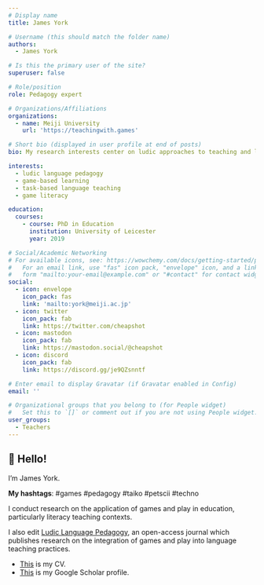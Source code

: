 ```yaml
---
# Display name
title: James York

# Username (this should match the folder name)
authors:
  - James York

# Is this the primary user of the site?
superuser: false

# Role/position
role: Pedagogy expert

# Organizations/Affiliations
organizations:
  - name: Meiji University
    url: 'https://teachingwith.games'

# Short bio (displayed in user profile at end of posts)
bio: My research interests center on ludic approaches to teaching and learning. 

interests:
  - ludic language pedagogy
  - game-based learning
  - task-based language teaching
  - game literacy 

education:
  courses:
    - course: PhD in Education
      institution: University of Leicester
      year: 2019

# Social/Academic Networking
# For available icons, see: https://wowchemy.com/docs/getting-started/page-builder/#icons
#   For an email link, use "fas" icon pack, "envelope" icon, and a link in the
#   form "mailto:your-email@example.com" or "#contact" for contact widget.
social:
  - icon: envelope
    icon_pack: fas
    link: 'mailto:york@meiji.ac.jp'
  - icon: twitter
    icon_pack: fab
    link: https://twitter.com/cheapshot
  - icon: mastodon
    icon_pack: fab
    link: https://mastodon.social/@cheapshot
  - icon: discord
    icon_pack: fab
    link: https://discord.gg/je9QZsnntf

# Enter email to display Gravatar (if Gravatar enabled in Config)
email: ''

# Organizational groups that you belong to (for People widget)
#   Set this to `[]` or comment out if you are not using People widget.
user_groups:
  - Teachers
---
```



## 👋 Hello!

I’m James York.

__My hashtags__: #games #pedagogy #taiko #petscii #techno

I conduct research on the application of games and play in education, particularly literacy teaching contexts. 

I also edit [Ludic Language Pedagogy](https://llpjournal.org/), an open-access journal which publishes research on the integration of games and play into language teaching practices. 

- [This](https://docs.google.com/document/d/1BBW4iZ8T_h8k40UpIBHGw3qG78sMrxfj-llTXEP_9ZA/edit?usp=sharing) is my CV.  
- [This](https://scholar.google.com/citations?hl=en&user=ha9MllAAAAAJ) is my Google Scholar profile.